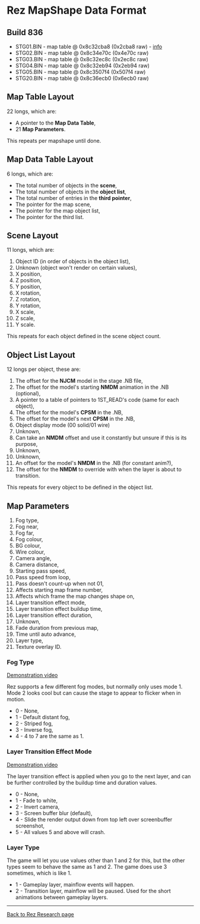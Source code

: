 # Rez MapShape Data Format

## Build 836
- STG01.BIN - map table @ 0x8c32cba8 (0x2cba8 raw) - [info](/rez/notes/836/stg01.html)
- STG02.BIN - map table @ 0x8c34e70c (0x4e70c raw)
- STG03.BIN - map table @ 0x8c32ec8c (0x2ec8c raw)
- STG04.BIN - map table @ 0x8c32eb94 (0x2eb94 raw)
- STG05.BIN - map table @ 0x8c3507f4 (0x507f4 raw)
- STG20.BIN - map table @ 0x8c36ecb0 (0x6ecb0 raw)

## Map Table Layout
22 longs, which are:  
- A pointer to the **Map Data Table**,  
- 21 **Map Parameters**.  

This repeats per mapshape until done.

## Map Data Table Layout
6 longs, which are:
- The total number of objects in the **scene**,
- The total number of objects in the **object list**,
- The total number of entries in the **third pointer**,
- The pointer for the map scene,
- The pointer for the map object list,
- The pointer for the third list.

## Scene Layout
11 longs, which are:
1. Object ID (in order of objects in the object list),
2. Unknown (object won't render on certain values),
3. X position,
4. Z position,
5. Y position,
6. X rotation,
7. Z rotation,
8. Y rotation,
9. X scale,
10. Z scale,
11. Y scale.

This repeats for each object defined in the scene object count.

## Object List Layout
12 longs per object, these are:
1. The offset for the **NJCM** model in the stage .NB file,
2. The offset for the model's starting **NMDM** animation in the .NB (optional),
3. A pointer to a table of pointers to 1ST_READ's code (same for each object),
4. The offset for the model's **CPSM** in the .NB,
5. The offset for the model's next **CPSM** in the .NB,
6. Object display mode (00 solid/01 wire)
7. Unknown,
8. Can take an **NMDM** offset and use it constantly but unsure if this is its purpose,
9. Unknown,
10. Unknown,
11. An offset for the model's **NMDM** in the .NB (for constant anim?),
12. The offset for the **NMDM** to override with when the layer is about to transition.

This repeats for every object to be defined in the object list.
  
## Map Parameters
1. Fog type,  
2. Fog near,  
3. Fog far,  
4. Fog colour,  
5. BG colour,  
6. Wire colour,  
7. Camera angle,  
8. Camera distance,  
9. Starting pass speed,  
10. Pass speed from loop,  
11. Pass doesn't count-up when not 01,  
12. Affects starting map frame number,  
13. Affects which frame the map changes shape on,  
14. Layer transition effect mode,  
15. Layer transition effect buildup time,  
16. Layer transition effect duration,  
17. Unknown,  
18. Fade duration from previous map,  
19. Time until auto advance,  
20. Layer type,  
21. Texture overlay ID.  

### Fog Type
[Demonstration video](https://www.youtube.com/watch?v=XuC3sLRRlJ4)

Rez supports a few different fog modes, but normally only uses mode 1. Mode 2 looks cool but can cause the stage to appear to flicker when in motion.

- 0 - None,
- 1 - Default distant fog,
- 2 - Striped fog,
- 3 - Inverse fog,
- 4 - 4 to 7 are the same as 1.

### Layer Transition Effect Mode
[Demonstration video](https://www.youtube.com/watch?v=tpK9foMSge4)

The layer transition effect is applied when you go to the next layer, and can be further controlled by the buildup time and duration values.

- 0 - None,
- 1 - Fade to white,
- 2 - Invert camera,
- 3 - Screen buffer blur (default),
- 4 - Slide the render output down from top left over screenbuffer screenshot,
- 5 - All values 5 and above will crash.

### Layer Type
The game will let you use values other than 1 and 2 for this, but the other types seem to behave the same as 1 and 2. The game does use 3 sometimes, which is like 1.

- 1 - Gameplay layer, mainflow events will happen.
- 2 - Transition layer, mainflow will be paused. Used for the short animations between gameplay layers.  

---
[Back to Rez Research page](/rez.html)